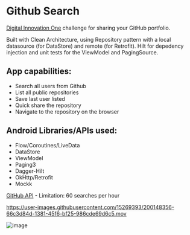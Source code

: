 # Github Search
[Digital Innovation One](https://www.dio.me/en) challenge for sharing your GitHub portfolio. 

Built with Clean Architecture, using Repository pattern with a local datasource (for DataStore) and remote (for Retrofit). Hilt for depedency injection and unit tests for the ViewModel and PagingSource.

## App capabilities:
- Search all users from Github
- List all public repositories
- Save last user listed
- Quick share the repository
- Navigate to the repository on the browser

## Android Libraries/APIs used:
- Flow/Coroutines/LiveData
- DataStore
- ViewModel
- Paging3
- Dagger-Hilt
- OkHttp/Retrofit
- Mockk

[GitHub API](https://docs.github.com/en/rest) - Limitation: 60 searches per hour


https://user-images.githubusercontent.com/15269393/200148356-66c3d84d-1381-45f6-bf25-986cde69d6c5.mov

![image](https://user-images.githubusercontent.com/5827265/188474294-4472bcc0-24ee-4ccd-80a8-7cee0372e7fa.png)
